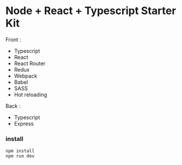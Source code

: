 # Node + React + Typescript Starter Kit

Front :

* Typescript
* React
* React Router
* Redux
* Webpack
* Babel
* SASS
* Hot reloading

Back :

* Typescript
* Express

### install

```
npm install
npm run dev
```

